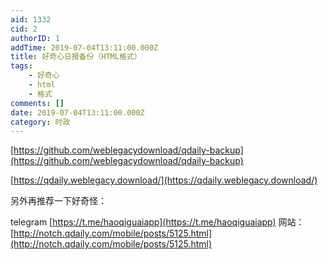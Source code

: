 ```yaml
---
aid: 1332
cid: 2
authorID: 1
addTime: 2019-07-04T13:11:00.000Z
title: 好奇心日报备份（HTML格式）
tags:
    - 好奇心
    - html
    - 格式
comments: []
date: 2019-07-04T13:11:00.000Z
category: 时政
---
```


[https://github.com/weblegacydownload/qdaily-backup](https://github.com/weblegacydownload/qdaily-backup)

[https://qdaily.weblegacy.download/](https://qdaily.weblegacy.download/)

另外再推荐一下好奇怪：

telegram [https://t.me/haoqiguaiapp](https://t.me/haoqiguaiapp) 网站：[http://notch.qdaily.com/mobile/posts/5125.html](http://notch.qdaily.com/mobile/posts/5125.html)
